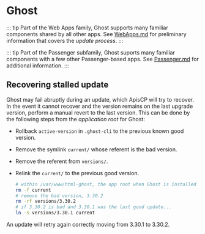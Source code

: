 # Ghost

::: tip
Part of the Web Apps family, Ghost supports many familiar components shared by all other apps. See [WebApps.md](../WebApps.md) for preliminary information that covers the *update process*.
:::

::: tip
Part of the Passenger subfamily, Ghost suports many familiar components with a few other Passenger-based apps. See [Passenger.md](Passenger.md) for additional information.
:::

## Recovering stalled update

Ghost may fail abruptly during an update, which ApisCP will try to recover. In the event it cannot recover and the version remains on the last upgrade version, perform a manual revert to the last version. This can be done by the following steps from the *application root* for Ghost:

- Rollback `active-version` in `.ghost-cli` to the previous known good version.

- Remove the symlink `current/` whose referent is the bad version.

- Remove the referent from `versions/`.

- Relink the `current/` to the previous good version.

    ```bash
    # within /var/www/html-ghost, the app root when Ghost is installed under /var/www/html
    rm -f current
    # remove the bad version, 3.30.2
    rm -rf versions/3.30.2
    # if 3.30.2 is bad and 3.30.1 was the last good update...
    ln -s versions/3.30.1 current
    ```

An update will retry again correctly moving from 3.30.1 to 3.30.2.